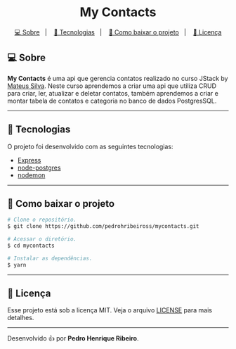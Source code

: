<h1 align="center"> My Contacts </h1>

<p align="center">
  <a href="#-sobre">💻 Sobre</a>&nbsp;&nbsp;&nbsp;|&nbsp;&nbsp;&nbsp;
  <a href="#-tecnologias">🔧 Tecnologias</a>&nbsp;&nbsp;&nbsp;|&nbsp;&nbsp;&nbsp;
  <a href="#-como-baixar-o-projeto">🚀 Como baixar o projeto</a>&nbsp;&nbsp;&nbsp;|&nbsp;&nbsp;&nbsp;
  <a href="#-licença">📄 Licença</a>
</p>

## 💻 Sobre

**My Contacts** é uma api que gerencia contatos realizado no curso JStack by [Mateus Silva](https://github.com/maateusilva). Neste curso aprendemos a criar uma api que utiliza CRUD para criar, ler, atualizar e deletar contatos, também aprendemos a criar e montar tabela de contatos e categoria no banco de dados PostgresSQL.

---

## 🔧 Tecnologias

O projeto foi desenvolvido com as seguintes tecnologias:

- [Express](https://expressjs.com/pt-br/)
- [node-postgres](https://github.com/brianc/node-postgres)
- [nodemon](https://nodemon.io/)

---

## 🚀 Como baixar o projeto

```bash
# Clone o repositório.
$ git clone https://github.com/pedrohribeiross/mycontacts.git

# Acessar o diretório.
$ cd mycontacts

# Instalar as dependências.
$ yarn

```

---

## 📄 Licença

Esse projeto está sob a licença MIT. Veja o arquivo [LICENSE](LICENSE) para mais detalhes.

---

Desenvolvido 👍 por **Pedro Henrique Ribeiro**.
